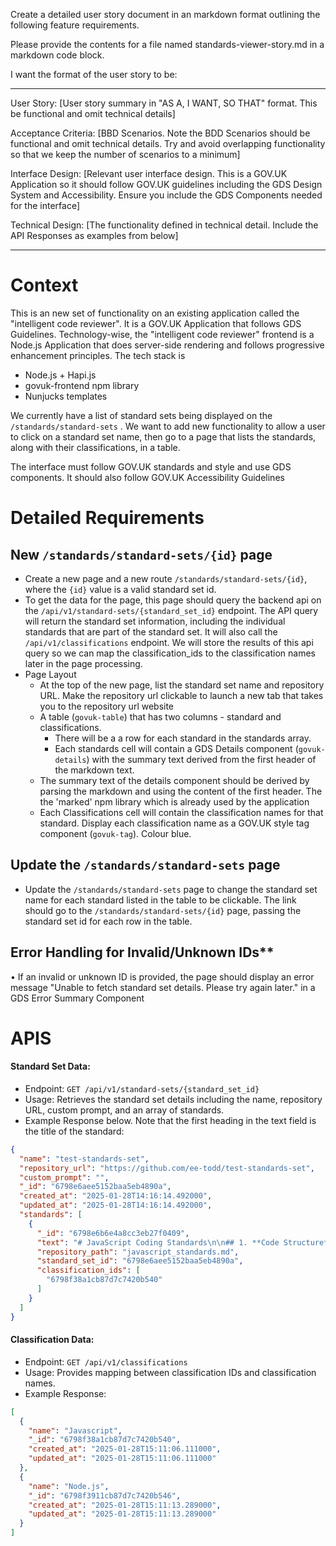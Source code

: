 Create a detailed user story document in an markdown format outlining the following feature requirements. 

Please provide the contents for a file named standards-viewer-story.md in a markdown code block.

I want the format of the user story to be: 

---
User Story:
[User story summary in "AS A, I WANT, SO THAT" format. This be functional and omit technical details]

Acceptance Criteria: 
[BBD Scenarios. Note the BDD Scenarios should be functional and omit technical details. Try and avoid overlapping functionality so that we keep the number of scenarios to a minimum]

Interface Design:
[Relevant user interface design. This is a GOV.UK Application so it should follow GOV.UK guidelines including the GDS Design System and Accessibility. Ensure you include the GDS Components needed for the interface]

Technical Design:
[The functionality defined in technical detail.  Include the API Responses as examples from below]

-----------

# Context

This is an new set of functionality on an existing application called the "intelligent code reviewer". It is a GOV.UK Application that follows GDS Guidelines. Technology-wise, the "intelligent code reviewer" frontend is a Node.js Application that does server-side rendering and follows progressive enhancement principles. The tech stack is 
- Node.js + Hapi.js
- govuk-frontend npm library
- Nunjucks templates
 
We currently have a list of standard sets being displayed on the `/standards/standard-sets` .  We want to add new functionality to allow a user to click on a standard set name, then go to a page that lists the standards, along with their classifications, in a table.

The interface must follow GOV.UK standards and style and use GDS components. It should also follow GOV.UK Accessibility Guidelines

# Detailed Requirements

## New `/standards/standard-sets/{id}` page

- Create a new page and a new route  `/standards/standard-sets/{id}`, where the `{id}` value is a valid standard set id.
- To get the data for the page, this page should query the backend api on the `/api/v1/standard-sets/{standard_set_id}` endpoint. The API query will return the standard set information, including the individual standards that are part of the standard set.  It will also call the `/api/v1/classifications` endpoint.  We will store the results of this api query so we can map the classification_ids to the classification names later in the page processing.
- Page Layout
	- At the top of the new page, list the standard set name and repository URL. Make the repository url clickable to launch a new tab that takes you to the repository url website
	- A table (`govuk-table`) that has two columns - standard and classifications. 
		- There will be a a row for each standard in the standards array. 
		- Each standards cell will contain a GDS Details component (`govuk-details`) with the summary text derived from the first header of the markdown text.
	- The summary text of the details component should be derived by parsing the markdown and using the content of the first header. The the 'marked' npm library which is already used by the application
	- Each Classifications cell will contain the classification names for that standard. Display each classification name as a GOV.UK style tag component (`govuk-tag`). Colour blue.

## Update the `/standards/standard-sets` page

- Update the `/standards/standard-sets` page to change the standard set name for each standard listed in the table to be clickable.  The link should go to the `/standards/standard-sets/{id}` page, passing the standard set id for each row in the table.

## Error Handling for Invalid/Unknown IDs**

• If an invalid or unknown ID is provided, the page should display an error message "Unable to fetch standard set details. Please try again later." in a GDS Error Summary Component

# APIS
#### Standard Set Data:
* Endpoint: `GET /api/v1/standard-sets/{standard_set_id}`
* Usage: Retrieves the standard set details including the name, repository URL, custom prompt, and an array of standards.
* Example Response below. Note that the first heading in the text field is the title of the standard:

```json
{
  "name": "test-standards-set",
  "repository_url": "https://github.com/ee-todd/test-standards-set",
  "custom_prompt": "",
  "_id": "6798e6aee5152baa5eb4890a",
  "created_at": "2025-01-28T14:16:14.492000",
  "updated_at": "2025-01-28T14:16:14.492000",
  "standards": [
    {
      "_id": "6798e6b6e4a8cc3eb27f0409",
      "text": "# JavaScript Coding Standards\n\n## 1. **Code Structure**\n- Use meaningful and descriptive names for variables, functions, and classes.\n- Organise code into reusable modules or components.\n- Follow the single responsibility principle (SRP) for functions and classes.\n",
      "repository_path": "javascript_standards.md",
      "standard_set_id": "6798e6aee5152baa5eb4890a",
      "classification_ids": [
        "6798f38a1cb87d7c7420b540"
      ]
    }
  ]
}
```

#### Classification Data:
* Endpoint: `GET /api/v1/classifications`
* Usage: Provides mapping between classification IDs and classification names.
* Example Response:

```json
[
  {
    "name": "Javascript",
    "_id": "6798f38a1cb87d7c7420b540",
    "created_at": "2025-01-28T15:11:06.111000",
    "updated_at": "2025-01-28T15:11:06.111000"
  },
  {
    "name": "Node.js",
    "_id": "6798f3911cb87d7c7420b546",
    "created_at": "2025-01-28T15:11:13.289000",
    "updated_at": "2025-01-28T15:11:13.289000"
  }
]

